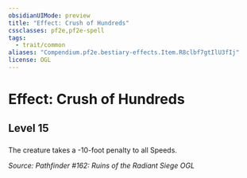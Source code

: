 ```yaml
---
obsidianUIMode: preview
title: "Effect: Crush of Hundreds"
cssclasses: pf2e,pf2e-spell
tags:
  - trait/common
aliases: "Compendium.pf2e.bestiary-effects.Item.R8clbf7gtIlU3fIj"
license: OGL
---
```

# Effect: Crush of Hundreds
## Level 15
### 






The creature takes a -10-foot penalty to all Speeds.

*Source: Pathfinder #162: Ruins of the Radiant Siege*
*OGL*
